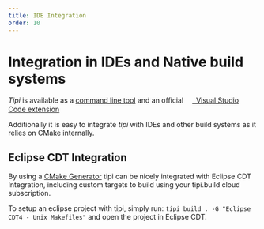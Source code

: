 ```yaml
---
title: IDE Integration
order: 10 
---
```


# Integration in IDEs and Native build systems

_Tipi_ is available as a [command line tool](/documentation#getting-started) and an official [<img src="~/assets/vscode.png" style="height: 1em; vertical-align: middle;">&nbsp; Visual Studio Code extension](https://marketplace.visualstudio.com/items?itemName=tipi.tipi-build)

Additionally it is easy to integrate _tipi_ with IDEs and other build systems as it relies on CMake internally. 

## Eclipse CDT Integration

By using a [CMake Generator](https://cmake.org/cmake/help/v3.18/manual/cmake-generators.7.html#cmake-generators) tipi can be nicely integrated 
with Eclipse CDT Integration, including custom targets to build using your tipi.build cloud subscription.

To setup an eclipse project with tipi, simply run: `tipi build . -G "Eclipse CDT4 - Unix Makefiles"` and open the project in Eclipse CDT.

<!--
Note @daminetreg: I don't get the feature. Please explain it to me asap

## Customizing default build_engine_mapping.json

When no Generators are provided, tipi either takes the best default or selects it from build_engine_mapping.json ( *c.f.* In TIPI_HOME_DIR : <distro-id>/environments/build_engine_mapping.json ).

This file allows to make the link between the target name vs-<XX>-<XXXX>-win64-cxx17 and the actual native build system used. It's mostly useful with windows MSVC which requires specific MSBuild version to be used.
-->

